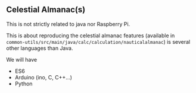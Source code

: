 ## Celestial Almanac(s)
This is not strictly related to java nor Raspberry Pi.

This is about reproducing the celestial almanac features (available in `common-utils/src/main/java/calc/calculation/nauticalalmanac`)
is several other languages than Java.

We will have
- ES6
- Arduino (ino, C, C++...)
- Python

 

